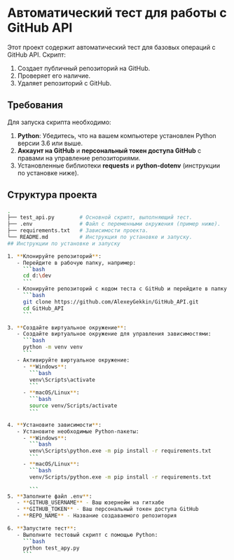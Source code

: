 # Автоматический тест для работы с GitHub API

Этот проект содержит автоматический тест для базовых операций с GitHub API. Скрипт:

1. Создает публичный репозиторий на GitHub.
2. Проверяет его наличие.
3. Удаляет репозиторий с GitHub.

## Требования

Для запуска скрипта необходимо:

1. **Python**: Убедитесь, что на вашем компьютере установлен Python версии 3.6 или выше.
2. **Аккаунт на GitHub** и **персональный токен доступа GitHub** с правами на управление репозиториями.
3. Установленные библиотеки **requests** и **python-dotenv** (инструкции по установке ниже).

## Структура проекта

```bash
.
├── test_api.py        # Основной скрипт, выполняющий тест.
├── .env               # Файл с переменными окружения (пример ниже).
├── requirements.txt   # Зависимости проекта.
└── README.md          # Инструкция по установке и запуску.
## Инструкции по установке и запуску

1. **Клонируйте репозиторий**:
   - Перейдите в рабочую папку, например:
     ```bash
     cd d:\dev
     ```
   - Клонируйте репозиторий с кодом теста с GitHub и перейдите в папку проекта:
     ```bash
     git clone https://github.com/AlexeyGekkin/GitHub_API.git
     cd GitHub_API
     ```

3. **Создайте виртуальное окружение**:
   - Создайте виртуальное окружение для управления зависимостями:
     ```bash
     python -m venv venv
     ```
   - Активируйте виртуальное окружение:
     - **Windows**:
       ```bash
       venv\Scripts\activate
       ```
     - **macOS/Linux**:
       ```bash
       source venv/Scripts/activate
       ```

4. **Установите зависимости**:
   - Установите необходимые Python-пакеты:
     - **Windows**:
       ```bash
       venv\Scripts\python.exe -m pip install -r requirements.txt
       ```
     - **macOS/Linux**:
       ```bash
       venv/Scripts/python.exe -m pip install -r requirements.txt

       ```
5. **Заполните файл .env**:
   - **GITHUB_USERNAME** - Ваш юзернейм на гитхабе
   - **GITHUB_TOKEN** - Ваш персональный токен доступа GitHub
   - **REPO_NAME** - Название создаваемого репозитория

6. **Запустите тест**:
   - Выполните тестовый скрипт с помощью Python:
     ```bash
     python test_apy.py
     ```
